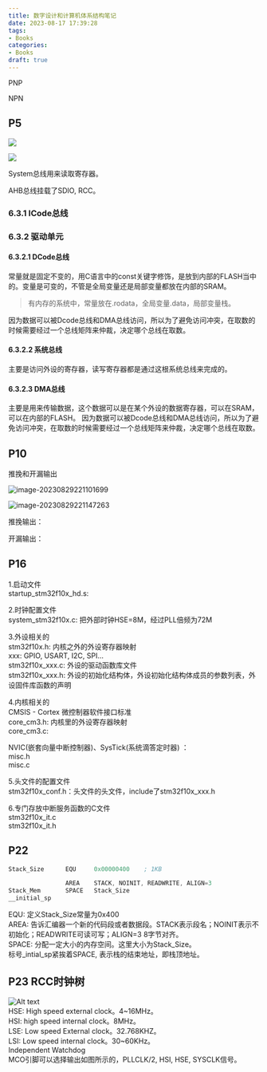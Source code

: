 ```yaml
---
title: 数字设计和计算机体系结构笔记
date: 2023-08-17 17:39:28
tags:
- Books
categories:
- Books
draft: true
---
```


PNP

NPN

## P5

![](https://xyc-1316422823.cos.ap-shanghai.myqcloud.com/20230827204939.png)


![](https://xyc-1316422823.cos.ap-shanghai.myqcloud.com/20230827210915.png)

System总线用来读取寄存器。

AHB总线挂载了SDIO, RCC。

### 6.3.1 ICode总线

### 6.3.2 驱动单元

#### 6.3.2.1 DCode总线

常量就是固定不变的，用C语言中的const关键字修饰，是放到内部的FLASH当中的。变量是可变的，不管是全局变量还是局部变量都放在内部的SRAM。

> 有内存的系统中，常量放在.rodata，全局变量.data，局部变量栈。

 因为数据可以被Dcode总线和DMA总线访问，所以为了避免访问冲突，在取数的时候需要经过一个总线矩阵来仲裁，决定哪个总线在取数。

#### 6.3.2.2 系统总线

主要是访问外设的寄存器，读写寄存器都是通过这根系统总线来完成的。

#### 6.3.2.3 DMA总线

主要是用来传输数据，这个数据可以是在某个外设的数据寄存器，可以在SRAM，可以在内部的FLASH。 因为数据可以被Dcode总线和DMA总线访问，所以为了避免访问冲突，在取数的时候需要经过一个总线矩阵来仲裁，决定哪个总线在取数。

## P10

推挽和开漏输出

![image-20230829221101699](C:\Users\yucheng_xiang\AppData\Roaming\Typora\typora-user-images\image-20230829221101699.png)

![image-20230829221147263](C:\Users\yucheng_xiang\AppData\Roaming\Typora\typora-user-images\image-20230829221147263.png)

推挽输出：

开漏输出：

## P16

1.启动文件  
startup_stm32f10x_hd.s:

2.时钟配置文件  
system_stm32f10x.c: 把外部时钟HSE=8M，经过PLL倍频为72M

3.外设相关的  
stm32f10x.h: 内核之外的外设寄存器映射  
xxx: GPIO, USART, I2C, SPI...  
stm32f10x_xxx.c: 外设的驱动函数库文件  
stm32f10x_xxx.h: 外设的初始化结构体，外设初始化结构体成员的参数列表，外设固件库函数的声明

4.内核相关的  
CMSIS - Cortex 微控制器软件接口标准  
core_cm3.h: 内核里的外设寄存器映射  
core_cm3.c:

NVIC(嵌套向量中断控制器)、SysTick(系统滴答定时器) ：  
misc.h  
misc.c

5.头文件的配置文件  
stm32f10x_conf.h：头文件的头文件，include了stm32f10x_xxx.h

6.专门存放中断服务函数的C文件  
stm32f10x_it.c  
stm32f10x_it.h  

## P22

```asm
Stack_Size      EQU     0x00000400    ; 1KB

                AREA    STACK, NOINIT, READWRITE, ALIGN=3
Stack_Mem       SPACE   Stack_Size
__initial_sp
```

EQU: 定义Stack_Size常量为0x400  
AREA: 告诉汇编器一个新的代码段或者数据段。STACK表示段名；NOINIT表示不初始化；READWRITE可读可写；ALIGN=3 8字节对齐。  
SPACE: 分配一定大小的内存空间。这里大小为Stack_Size。  
标号_intial_sp紧挨着SPACE, 表示栈的结束地址，即栈顶地址。

## P23 RCC时钟树

![Alt text](stm32clock.png)  
HSE: High speed external clock。4~16MHz。  
HSI: high speed internal clock。8MHz。  
LSE: Low speed External clock。32.768KHZ。  
LSI: Low speed internal clock。30~60KHz。  
Independent Watchdog  
MCO引脚可以选择输出如图所示的，PLLCLK/2, HSI, HSE, SYSCLK信号。  
